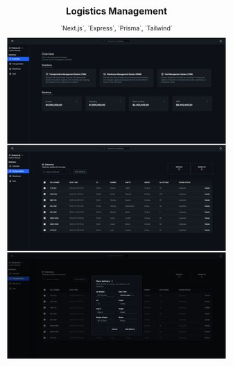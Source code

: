 <h2 align="center">
Logistics Management
</h2>

<p align="center">`Next.js`, `Express`, `Prisma`, `Tailwind` </p>
<img alt="" src="./client/public/Overview.PNG" />
<img alt="" src="./client/public/TMS.PNG" />
<img alt="" src="./client/public/TMSModal.PNG" />

